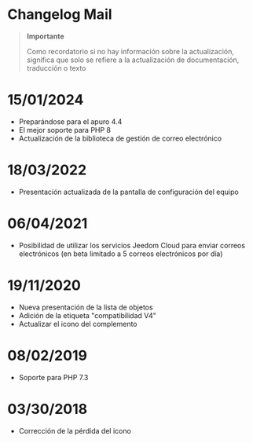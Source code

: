 # Changelog Mail

>**Importante**
>
>Como recordatorio si no hay información sobre la actualización, significa que solo se refiere a la actualización de documentación, traducción o texto

# 15/01/2024

- Preparándose para el apuro 4.4
- El mejor soporte para PHP 8
- Actualización de la biblioteca de gestión de correo electrónico

# 18/03/2022

- Presentación actualizada de la pantalla de configuración del equipo

# 06/04/2021

- Posibilidad de utilizar los servicios Jeedom Cloud para enviar correos electrónicos (en beta limitado a 5 correos electrónicos por día)

# 19/11/2020

- Nueva presentación de la lista de objetos
- Adición de la etiqueta "compatibilidad V4"
- Actualizar el icono del complemento

# 08/02/2019

- Soporte para PHP 7.3

# 03/30/2018

- Corrección de la pérdida del icono
